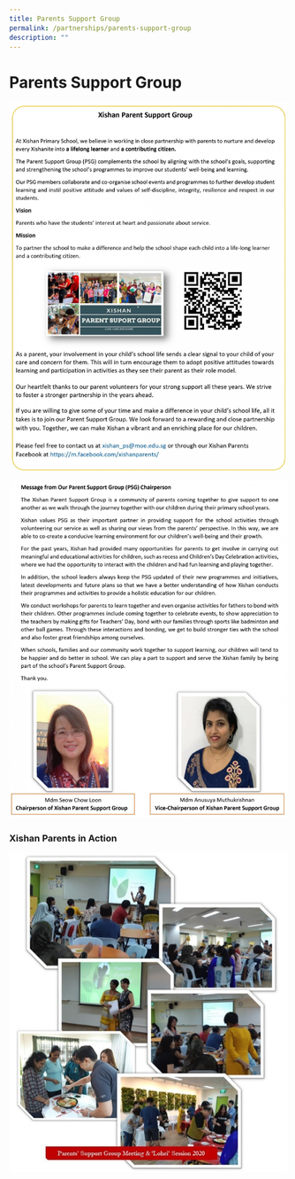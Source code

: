```yaml
---
title: Parents Support Group
permalink: /partnerships/parents-support-group
description: ""
---
```

# **Parents Support Group**

![](/images/psg%20PAGE%201-%2017%20nOV.jpg)

![](/images/psg%20PAGE%202-%2017%20nOV.jpg)

### Xishan Parents in Action

![](/images/PSG%20June%20Update%20(3).jpg)